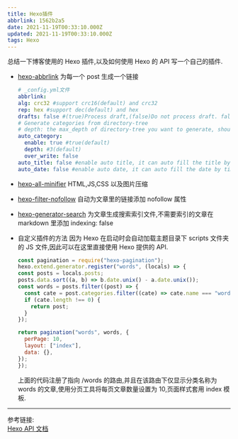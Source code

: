 ```yaml
---
title: Hexo插件
abbrlink: 1562b2a5
date: 2021-11-19T00:33:10.000Z
updated: 2021-11-19T00:33:10.000Z
tags: Hexo
---
```


总结一下博客使用的 Hexo 插件,以及如何使用 Hexo 的 API 写一个自己的插件.

- [hexo-abbrlink](https://github.com/rozbo/hexo-abbrlink) 为每一个 post 生成一个链接

  ```yaml
  # _config.yml文件
  abbrlink:
  alg: crc32 #support crc16(default) and crc32
  rep: hex #support dec(default) and hex
  drafts: false #(true)Process draft,(false)Do not process draft. false(default)
  # Generate categories from directory-tree
  # depth: the max_depth of directory-tree you want to generate, should > 0
  auto_category:
    enable: true #true(default)
    depth: #3(default)
    over_write: false
  auto_title: false #enable auto title, it can auto fill the title by path
  auto_date: false #enable auto date, it can auto fill the date by time today
  ```

  <!-- more -->

- [hexo-all-minifier](https://github.com/chenzhutian/hexo-all-minifier) HTML,JS,CSS 以及图片压缩
- [hexo-filter-nofollow](https://github.com/hexojs/hexo-filter-nofollow/) 自动为文章里的链接添加 nofollow 属性
- [hexo-generator-search](https://github.com/wzpan/hexo-generator-search) 为文章生成搜索索引文件,不需要索引的文章在 markdown 里添加 indexing: false

- 自定义插件的方法
  因为 Hexo 在启动时会自动加载主题目录下 scripts 文件夹的 JS 文件,因此可以在这里直接使用 Hexo 提供的 API.

  ```JavaScript
  const pagination = require("hexo-pagination");
  hexo.extend.generator.register("words", (locals) => {
  const posts = locals.posts;
  posts.data.sort((a, b) => b.date.unix() - a.date.unix());
  const words = posts.filter((post) => {
    const cate = post.categories.filter((cate) => cate.name === "words");
    if (cate.length !== 0) {
      return post;
    }
  });

  return pagination("words", words, {
    perPage: 10,
    layout: ["index"],
    data: {},
  });
  });
  ```

  上面的代码注册了指向 /words 的路由,并且在该路由下仅显示分类名称为 words 的文章,使用分页工具将每页文章数量设置为 10,页面样式套用 index 模板.

---

参考链接:  
[Hexo API 文档](!https://hexo.io/zh-cn/api/)
